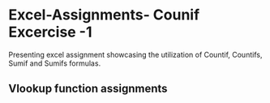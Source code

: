 # Excel-Assignments- Counif Excercise -1
Presenting excel assignment showcasing the utilization of Countif, Countifs, Sumif and Sumifs formulas.
## Vlookup function assignments

